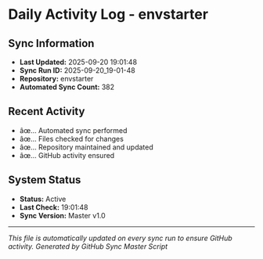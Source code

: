 ﻿# Daily Activity Log - envstarter

## Sync Information
- **Last Updated:** 2025-09-20 19:01:48
- **Sync Run ID:** 2025-09-20_19-01-48
- **Repository:** envstarter
- **Automated Sync Count:** 382

## Recent Activity
- âœ… Automated sync performed
- âœ… Files checked for changes
- âœ… Repository maintained and updated
- âœ… GitHub activity ensured

## System Status
- **Status:** Active
- **Last Check:** 19:01:48
- **Sync Version:** Master v1.0

---
*This file is automatically updated on every sync run to ensure GitHub activity.*
*Generated by GitHub Sync Master Script*
